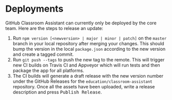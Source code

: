 # Deployments

GitHub Classroom Assistant can currently only be deployed by the core team. Here are the steps to release an update:

1. Run `npm version [<newversion> | major | minor | patch]` on the `master` branch in your local repository after merging your changes. This should bump the version in the local `package.json` according to the new version and create a tagged commit.
2. Run `git push --tags` to push the new tag to the remote. This will trigger new CI builds on Travis CI and Appveyor which will run tests and then package the app for all platforms.
3. The CI builds will generate a draft release with the new version number under the GitHub Releases for the `education/classroom-assistant` repository. Once all the assets have been uploaded, write a release description and press <kbd>Publish Release</kbd>.
